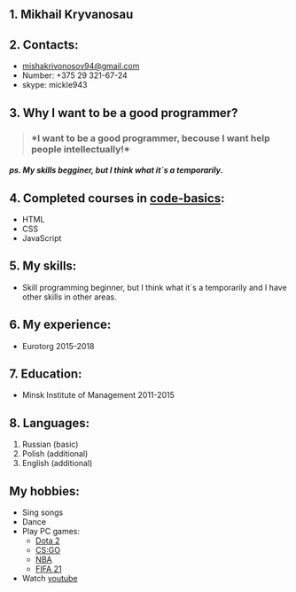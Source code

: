 ## 1. Mikhail Kryvanosau

## 2. Contacts:
* mishakrivonosov94@gmail.com
* Number: +375 29 321-67-24
* skype: mickle943

## 3. Why I want to be a good programmer?
> ### \***I want to be a good programmer, becouse I want help people intellectually!***
##### *ps. My skills begginer, but I think what it`s a temporarily.*

## 4.  Completed courses in [code-basics](https://ru.code-basics.com "https://ru.code-basics.com"):
* HTML
* CSS
* JavaScript
	
## 5. My skills:
* Skill programming beginner, but I think what it`s a temporarily and I have other skills in other areas.
	
## 6. My experience:
* Eurotorg 2015-2018

## 7. Education:
* Minsk Institute of Management 2011-2015

## 8. Languages: 
1. Russian (basic)
2. Polish (additional)
3. English (additional)

## My hobbies:
* Sing songs
* Dance
* Play PC games: 
	+ [Dota 2](https://ru.dota2.com/)
	+ [CS:GO](https://store.steampowered.com/app/730/CounterStrike_Global_Offensive/)
	+ [NBA](https://store.steampowered.com/app/1225330/NBA_2K21/)
	+ [FIFA 21](https://www.ea.com/ru-ru/games/fifa/fifa-21)
* Watch [youtube](https://www.youtube.com/)
